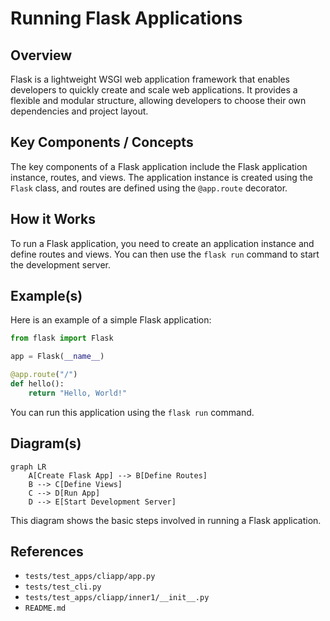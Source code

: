 # Running Flask Applications
## Overview
Flask is a lightweight WSGI web application framework that enables developers to quickly create and scale web applications. It provides a flexible and modular structure, allowing developers to choose their own dependencies and project layout.

## Key Components / Concepts
The key components of a Flask application include the Flask application instance, routes, and views. The application instance is created using the `Flask` class, and routes are defined using the `@app.route` decorator.

## How it Works
To run a Flask application, you need to create an application instance and define routes and views. You can then use the `flask run` command to start the development server.

## Example(s)
Here is an example of a simple Flask application:
```python
from flask import Flask

app = Flask(__name__)

@app.route("/")
def hello():
    return "Hello, World!"
```
You can run this application using the `flask run` command.

## Diagram(s)
```mermaid
graph LR
    A[Create Flask App] --> B[Define Routes]
    B --> C[Define Views]
    C --> D[Run App]
    D --> E[Start Development Server]
```
This diagram shows the basic steps involved in running a Flask application.

## References
* `tests/test_apps/cliapp/app.py`
* `tests/test_cli.py`
* `tests/test_apps/cliapp/inner1/__init__.py`
* `README.md`